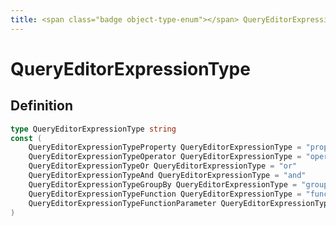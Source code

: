 ```yaml
---
title: <span class="badge object-type-enum"></span> QueryEditorExpressionType
---
```

# <span class="badge object-type-enum"></span> QueryEditorExpressionType

## Definition

```go
type QueryEditorExpressionType string
const (
	QueryEditorExpressionTypeProperty QueryEditorExpressionType = "property"
	QueryEditorExpressionTypeOperator QueryEditorExpressionType = "operator"
	QueryEditorExpressionTypeOr QueryEditorExpressionType = "or"
	QueryEditorExpressionTypeAnd QueryEditorExpressionType = "and"
	QueryEditorExpressionTypeGroupBy QueryEditorExpressionType = "groupBy"
	QueryEditorExpressionTypeFunction QueryEditorExpressionType = "function"
	QueryEditorExpressionTypeFunctionParameter QueryEditorExpressionType = "functionParameter"
)

```
